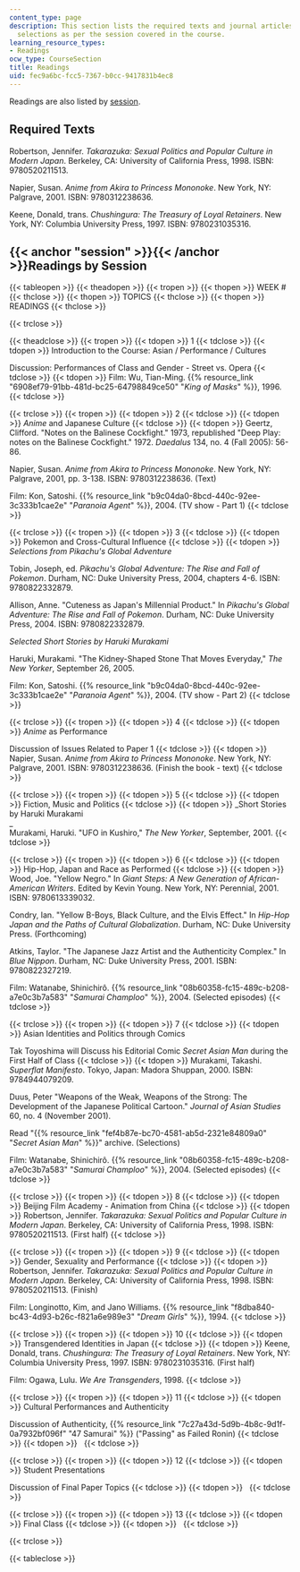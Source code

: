 ```yaml
---
content_type: page
description: This section lists the required texts and journal articles and textbook
  selections as per the session covered in the course.
learning_resource_types:
- Readings
ocw_type: CourseSection
title: Readings
uid: fec9a6bc-fcc5-7367-b0cc-9417831b4ec8
---
```


Readings are also listed by [session](#session).

Required Texts
--------------

Robertson, Jennifer. _Takarazuka: Sexual Politics and Popular Culture in Modern Japan_. Berkeley, CA: University of California Press, 1998. ISBN: 9780520211513.

Napier, Susan. _Anime from Akira to Princess Mononoke_. New York, NY: Palgrave, 2001. ISBN: 9780312238636.

Keene, Donald, trans. _Chushingura: The Treasury of Loyal Retainers_. New York, NY: Columbia University Press, 1997. ISBN: 9780231035316.

{{< anchor "session" >}}{{< /anchor >}}Readings by Session
----------------------------------------------------------

{{< tableopen >}}
{{< theadopen >}}
{{< tropen >}}
{{< thopen >}}
WEEK #
{{< thclose >}}
{{< thopen >}}
TOPICS
{{< thclose >}}
{{< thopen >}}
READINGS
{{< thclose >}}

{{< trclose >}}

{{< theadclose >}}
{{< tropen >}}
{{< tdopen >}}
1
{{< tdclose >}}
{{< tdopen >}}
Introduction to the Course: Asian / Performance / Cultures  
  
Discussion: Performances of Class and Gender - Street vs. Opera
{{< tdclose >}}
{{< tdopen >}}
Film: Wu, Tian-Ming. {{% resource_link "6908ef79-91bb-481d-bc25-64798849ce50" "_King of Masks_" %}}, 1996.
{{< tdclose >}}

{{< trclose >}}
{{< tropen >}}
{{< tdopen >}}
2
{{< tdclose >}}
{{< tdopen >}}
_Anime_ and Japanese Culture
{{< tdclose >}}
{{< tdopen >}}
Geertz, Clifford. "Notes on the Balinese Cockfight." 1973, republished "Deep Play: notes on the Balinese Cockfight." 1972. _Daedalus_ 134, no. 4 (Fall 2005): 56-86.  
  
Napier, Susan. _Anime from Akira to Princess Mononoke_. New York, NY: Palgrave, 2001, pp. 3-138. ISBN: 9780312238636. (Text)  
  
Film: Kon, Satoshi. {{% resource_link "b9c04da0-8bcd-440c-92ee-3c333b1cae2e" "_Paranoia Agent_" %}}, 2004. (TV show - Part 1)
{{< tdclose >}}

{{< trclose >}}
{{< tropen >}}
{{< tdopen >}}
3
{{< tdclose >}}
{{< tdopen >}}
Pokemon and Cross-Cultural Influence
{{< tdclose >}}
{{< tdopen >}}
_Selections from Pikachu's Global Adventure_  
  
Tobin, Joseph, ed. _Pikachu's Global Adventure: The Rise and Fall of Pokemon_. Durham, NC: Duke University Press, 2004, chapters 4-6. ISBN: 9780822332879.  
  
Allison, Anne. "Cuteness as Japan's Millennial Product." In _Pikachu's Global Adventure: The Rise and Fall of Pokemon_. Durham, NC: Duke University Press, 2004. ISBN: 9780822332879.  
  
_Selected Short Stories by Haruki Murakami_  
  
Haruki, Murakami. "The Kidney-Shaped Stone That Moves Everyday," _The New Yorker_, September 26, 2005.  
  
Film: Kon, Satoshi. {{% resource_link "b9c04da0-8bcd-440c-92ee-3c333b1cae2e" "_Paranoia Agent_" %}}, 2004. (TV show - Part 2)
{{< tdclose >}}

{{< trclose >}}
{{< tropen >}}
{{< tdopen >}}
4
{{< tdclose >}}
{{< tdopen >}}
_Anime_ as Performance  
  
Discussion of Issues Related to Paper 1
{{< tdclose >}}
{{< tdopen >}}
Napier, Susan. _Anime from Akira to Princess Mononoke_. New York, NY: Palgrave, 2001. ISBN: 9780312238636. (Finish the book - text)
{{< tdclose >}}

{{< trclose >}}
{{< tropen >}}
{{< tdopen >}}
5
{{< tdclose >}}
{{< tdopen >}}
Fiction, Music and Politics
{{< tdclose >}}
{{< tdopen >}}
_Short Stories by Haruki Murakami  
_  
Murakami, Haruki. "UFO in Kushiro," _The New Yorker_, September, 2001.
{{< tdclose >}}

{{< trclose >}}
{{< tropen >}}
{{< tdopen >}}
6
{{< tdclose >}}
{{< tdopen >}}
Hip-Hop, Japan and Race as Performed
{{< tdclose >}}
{{< tdopen >}}
Wood, Joe. "Yellow Negro." In _Giant Steps: A New Generation of African-American Writers_. Edited by Kevin Young. New York, NY: Perennial, 2001. ISBN: 9780613339032.  
  
Condry, Ian. "Yellow B-Boys, Black Culture, and the Elvis Effect." In _Hip-Hop Japan and the Paths of Cultural Globalization_. Durham, NC: Duke University Press. (Forthcoming)  
  
Atkins, Taylor. "The Japanese Jazz Artist and the Authenticity Complex." In _Blue Nippon_. Durham, NC: Duke University Press, 2001. ISBN: 9780822327219.  
  
Film: Watanabe, Shinichirô. {{% resource_link "08b60358-fc15-489c-b208-a7e0c3b7a583" "_Samurai Champloo_" %}}, 2004. (Selected episodes)
{{< tdclose >}}

{{< trclose >}}
{{< tropen >}}
{{< tdopen >}}
7
{{< tdclose >}}
{{< tdopen >}}
Asian Identities and Politics through Comics  
  
Tak Toyoshima will Discuss his Editorial Comic _Secret Asian Man_ during the First Half of Class
{{< tdclose >}}
{{< tdopen >}}
Murakami, Takashi. _Superflat Manifesto_. Tokyo, Japan: Madora Shuppan, 2000. ISBN: 9784944079209.  
  
Duus, Peter "Weapons of the Weak, Weapons of the Strong: The Development of the Japanese Political Cartoon." _Journal of Asian Studies_ 60, no. 4 (November 2001).  
  
Read "{{% resource_link "fef4b87e-bc70-4581-ab5d-2321e84809a0" "_Secret Asian Man_" %}}" archive. (Selections)  
  
Film: Watanabe, Shinichirô. {{% resource_link "08b60358-fc15-489c-b208-a7e0c3b7a583" "_Samurai Champloo_" %}}, 2004. (Selected episodes)
{{< tdclose >}}

{{< trclose >}}
{{< tropen >}}
{{< tdopen >}}
8
{{< tdclose >}}
{{< tdopen >}}
Beijing Film Academy - Animation from China
{{< tdclose >}}
{{< tdopen >}}
Robertson, Jennifer. _Takarazuka: Sexual Politics and Popular Culture in Modern Japan_. Berkeley, CA: University of California Press, 1998. ISBN: 9780520211513. (First half)
{{< tdclose >}}

{{< trclose >}}
{{< tropen >}}
{{< tdopen >}}
9
{{< tdclose >}}
{{< tdopen >}}
Gender, Sexuality and Performance
{{< tdclose >}}
{{< tdopen >}}
Robertson, Jennifer. _Takarazuka: Sexual Politics and Popular Culture in Modern Japan_. Berkeley, CA: University of California Press, 1998. ISBN: 9780520211513. (Finish)  
  
Film: Longinotto, Kim, and Jano Williams. {{% resource_link "f8dba840-bc43-4d93-b26c-f821a6e989e3" "_Dream Girls_" %}}, 1994.
{{< tdclose >}}

{{< trclose >}}
{{< tropen >}}
{{< tdopen >}}
10
{{< tdclose >}}
{{< tdopen >}}
Transgendered Identities in Japan
{{< tdclose >}}
{{< tdopen >}}
Keene, Donald, trans. _Chushingura: The Treasury of Loyal Retainers_. New York, NY: Columbia University Press, 1997. ISBN: 9780231035316. (First half)  
  
Film: Ogawa, Lulu. _We Are Transgenders_, 1998.
{{< tdclose >}}

{{< trclose >}}
{{< tropen >}}
{{< tdopen >}}
11
{{< tdclose >}}
{{< tdopen >}}
Cultural Performances and Authenticity  
  
Discussion of Authenticity, {{% resource_link "7c27a43d-5d9b-4b8c-9d1f-0a7932bf096f" "47 Samurai" %}} ("Passing" as Failed Ronin)
{{< tdclose >}}
{{< tdopen >}}
 
{{< tdclose >}}

{{< trclose >}}
{{< tropen >}}
{{< tdopen >}}
12
{{< tdclose >}}
{{< tdopen >}}
Student Presentations  
  
Discussion of Final Paper Topics
{{< tdclose >}}
{{< tdopen >}}
 
{{< tdclose >}}

{{< trclose >}}
{{< tropen >}}
{{< tdopen >}}
13
{{< tdclose >}}
{{< tdopen >}}
Final Class
{{< tdclose >}}
{{< tdopen >}}
 
{{< tdclose >}}

{{< trclose >}}

{{< tableclose >}}